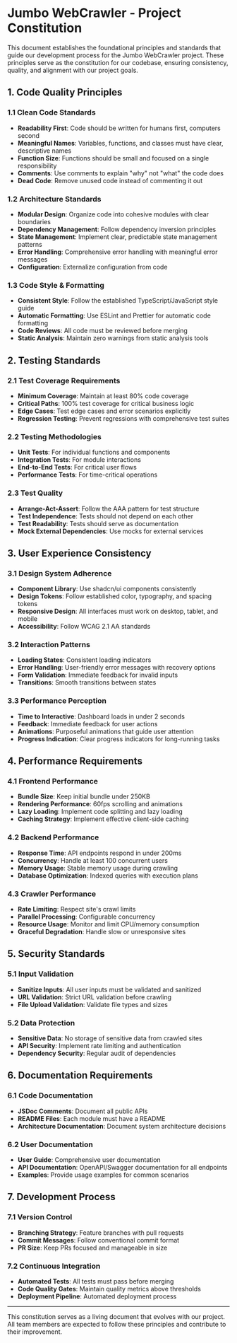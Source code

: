 # Jumbo WebCrawler - Project Constitution

This document establishes the foundational principles and standards that guide our development process for the Jumbo WebCrawler project. These principles serve as the constitution for our codebase, ensuring consistency, quality, and alignment with our project goals.

## 1. Code Quality Principles

### 1.1 Clean Code Standards
- **Readability First**: Code should be written for humans first, computers second
- **Meaningful Names**: Variables, functions, and classes must have clear, descriptive names
- **Function Size**: Functions should be small and focused on a single responsibility
- **Comments**: Use comments to explain "why" not "what" the code does
- **Dead Code**: Remove unused code instead of commenting it out

### 1.2 Architecture Standards
- **Modular Design**: Organize code into cohesive modules with clear boundaries
- **Dependency Management**: Follow dependency inversion principles
- **State Management**: Implement clear, predictable state management patterns
- **Error Handling**: Comprehensive error handling with meaningful error messages
- **Configuration**: Externalize configuration from code

### 1.3 Code Style & Formatting
- **Consistent Style**: Follow the established TypeScript/JavaScript style guide
- **Automatic Formatting**: Use ESLint and Prettier for automatic code formatting
- **Code Reviews**: All code must be reviewed before merging
- **Static Analysis**: Maintain zero warnings from static analysis tools

## 2. Testing Standards

### 2.1 Test Coverage Requirements
- **Minimum Coverage**: Maintain at least 80% code coverage
- **Critical Paths**: 100% test coverage for critical business logic
- **Edge Cases**: Test edge cases and error scenarios explicitly
- **Regression Testing**: Prevent regressions with comprehensive test suites

### 2.2 Testing Methodologies
- **Unit Tests**: For individual functions and components
- **Integration Tests**: For module interactions
- **End-to-End Tests**: For critical user flows
- **Performance Tests**: For time-critical operations

### 2.3 Test Quality
- **Arrange-Act-Assert**: Follow the AAA pattern for test structure
- **Test Independence**: Tests should not depend on each other
- **Test Readability**: Tests should serve as documentation
- **Mock External Dependencies**: Use mocks for external services

## 3. User Experience Consistency

### 3.1 Design System Adherence
- **Component Library**: Use shadcn/ui components consistently
- **Design Tokens**: Follow established color, typography, and spacing tokens
- **Responsive Design**: All interfaces must work on desktop, tablet, and mobile
- **Accessibility**: Follow WCAG 2.1 AA standards

### 3.2 Interaction Patterns
- **Loading States**: Consistent loading indicators
- **Error Handling**: User-friendly error messages with recovery options
- **Form Validation**: Immediate feedback for invalid inputs
- **Transitions**: Smooth transitions between states

### 3.3 Performance Perception
- **Time to Interactive**: Dashboard loads in under 2 seconds
- **Feedback**: Immediate feedback for user actions
- **Animations**: Purposeful animations that guide user attention
- **Progress Indication**: Clear progress indicators for long-running tasks

## 4. Performance Requirements

### 4.1 Frontend Performance
- **Bundle Size**: Keep initial bundle under 250KB
- **Rendering Performance**: 60fps scrolling and animations
- **Lazy Loading**: Implement code splitting and lazy loading
- **Caching Strategy**: Implement effective client-side caching

### 4.2 Backend Performance
- **Response Time**: API endpoints respond in under 200ms
- **Concurrency**: Handle at least 100 concurrent users
- **Memory Usage**: Stable memory usage during crawling
- **Database Optimization**: Indexed queries with execution plans

### 4.3 Crawler Performance
- **Rate Limiting**: Respect site's crawl limits
- **Parallel Processing**: Configurable concurrency
- **Resource Usage**: Monitor and limit CPU/memory consumption
- **Graceful Degradation**: Handle slow or unresponsive sites

## 5. Security Standards

### 5.1 Input Validation
- **Sanitize Inputs**: All user inputs must be validated and sanitized
- **URL Validation**: Strict URL validation before crawling
- **File Upload Validation**: Validate file types and sizes

### 5.2 Data Protection
- **Sensitive Data**: No storage of sensitive data from crawled sites
- **API Security**: Implement rate limiting and authentication
- **Dependency Security**: Regular audit of dependencies

## 6. Documentation Requirements

### 6.1 Code Documentation
- **JSDoc Comments**: Document all public APIs
- **README Files**: Each module must have a README
- **Architecture Documentation**: Document system architecture decisions

### 6.2 User Documentation
- **User Guide**: Comprehensive user documentation
- **API Documentation**: OpenAPI/Swagger documentation for all endpoints
- **Examples**: Provide usage examples for common scenarios

## 7. Development Process

### 7.1 Version Control
- **Branching Strategy**: Feature branches with pull requests
- **Commit Messages**: Follow conventional commit format
- **PR Size**: Keep PRs focused and manageable in size

### 7.2 Continuous Integration
- **Automated Tests**: All tests must pass before merging
- **Code Quality Gates**: Maintain quality metrics above thresholds
- **Deployment Pipeline**: Automated deployment process

---

This constitution serves as a living document that evolves with our project. All team members are expected to follow these principles and contribute to their improvement.
